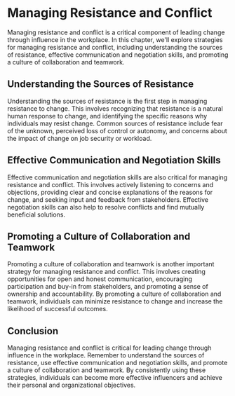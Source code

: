Managing Resistance and Conflict
=============================================================================

Managing resistance and conflict is a critical component of leading change through influence in the workplace. In this chapter, we'll explore strategies for managing resistance and conflict, including understanding the sources of resistance, effective communication and negotiation skills, and promoting a culture of collaboration and teamwork.

Understanding the Sources of Resistance
---------------------------------------

Understanding the sources of resistance is the first step in managing resistance to change. This involves recognizing that resistance is a natural human response to change, and identifying the specific reasons why individuals may resist change. Common sources of resistance include fear of the unknown, perceived loss of control or autonomy, and concerns about the impact of change on job security or workload.

Effective Communication and Negotiation Skills
----------------------------------------------

Effective communication and negotiation skills are also critical for managing resistance and conflict. This involves actively listening to concerns and objections, providing clear and concise explanations of the reasons for change, and seeking input and feedback from stakeholders. Effective negotiation skills can also help to resolve conflicts and find mutually beneficial solutions.

Promoting a Culture of Collaboration and Teamwork
-------------------------------------------------

Promoting a culture of collaboration and teamwork is another important strategy for managing resistance and conflict. This involves creating opportunities for open and honest communication, encouraging participation and buy-in from stakeholders, and promoting a sense of ownership and accountability. By promoting a culture of collaboration and teamwork, individuals can minimize resistance to change and increase the likelihood of successful outcomes.

Conclusion
----------

Managing resistance and conflict is critical for leading change through influence in the workplace. Remember to understand the sources of resistance, use effective communication and negotiation skills, and promote a culture of collaboration and teamwork. By consistently using these strategies, individuals can become more effective influencers and achieve their personal and organizational objectives.

